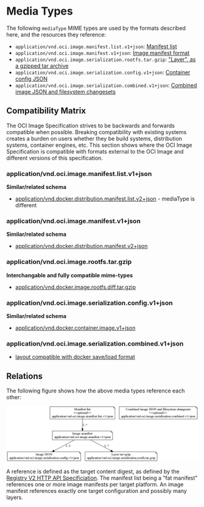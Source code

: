 # Media Types

The following `mediaType` MIME types are used by the formats described here, and the resources they reference:

- `application/vnd.oci.image.manifest.list.v1+json`: [Manifest list](manifest.md#manifest-list)
- `application/vnd.oci.image.manifest.v1+json`: [Image manifest format](manifest.md#image-manifest)
- `application/vnd.oci.image.serialization.rootfs.tar.gzip`: ["Layer", as a gzipped tar archive](serialization.md#creating-an-image-filesystem-changeset)
- `application/vnd.oci.image.serialization.config.v1+json`: [Container config JSON](serialization.md#image-json-description)
- `application/vnd.oci.image.serialization.combined.v1+json`: [Combined image JSON and filesystem changesets](serialization.md#combined-image-json--filesystem-changeset-format)

## Compatibility Matrix

The OCI Image Specification strives to be backwards and forwards compatible when possible.
Breaking compatibility with existing systems creates a burden on users whether they be build systems, distribution systems, container engines, etc.
This section shows where the OCI Image Specification is compatible with formats external to the OCI Image and different versions of this specification.

### application/vnd.oci.image.manifest.list.v1+json

**Similar/related schema**

- [application/vnd.docker.distribution.manifest.list.v2+json](https://github.com/docker/distribution/blob/master/docs/spec/manifest-v2-2.md#manifest-list) - mediaType is different

### application/vnd.oci.image.manifest.v1+json

**Similar/related schema**

- [application/vnd.docker.distribution.manifest.v2+json](https://github.com/docker/distribution/blob/master/docs/spec/manifest-v2-2.md#image-manifest-field-descriptions)

### application/vnd.oci.image.rootfs.tar.gzip

**Interchangable and fully compatible mime-types**

- [application/vnd.docker.image.rootfs.diff.tar.gzip](https://github.com/docker/docker/blob/master/image/spec/v1.md#creating-an-image-filesystem-changeset)

### application/vnd.oci.image.serialization.config.v1+json

**Similar/related schema**

- [application/vnd.docker.container.image.v1+json](https://github.com/docker/docker/blob/master/image/spec/v1.md#image-json-description)

### application/vnd.oci.image.serialization.combined.v1+json

- [layout compatible with docker save/load format](https://github.com/opencontainers/image-spec/blob/master/serialization.md#combined-image-json--filesystem-changeset-format)

## Relations

The following figure shows how the above media types reference each other:

![](img/media-types.png)

A reference is defined as the target content digest, as defined by the [Registry V2 HTTP API Specificiation](https://docs.docker.com/registry/spec/api/#digest-parameter). The manifest list being a "fat manifest" references one or more image manifests per target platform. An image manifest references exactly one target configuration and possibly many layers.

